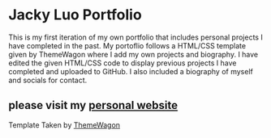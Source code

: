 # Jacky Luo Portfolio

This is my first iteration of my own portfolio that includes personal projects I have completed in the past. My portoflio follows a HTML/CSS template given by ThemeWagon where I add my own projects and biography. I have edited the given HTML/CSS code to display previous projects I have completed and uploaded to GitHub. I also included a biography of myself and socials for contact.

## please visit my [personal website](https://jackyluo5.github.io/)

Template Taken by [ThemeWagon](https://github.com/toidicode/template/tree/master/89-developer)
